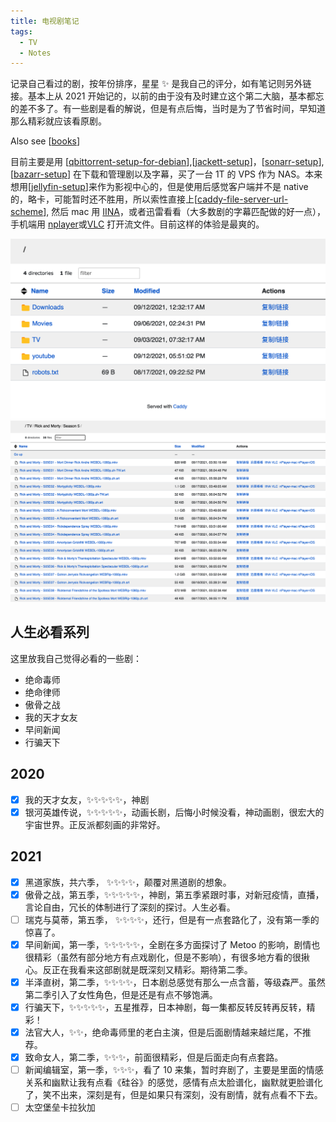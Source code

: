 ```yaml
---
title: 电视剧笔记
tags:
  - TV
  - Notes
---
```


记录自己看过的剧，按年份排序，星星 ✨ 是我自己的评分，如有笔记则另外链接。基本上从 2021 开始记的，以前的由于没有及时建立这个第二大脑，基本都忘的差不多了。有一些剧是看的解说，但是有点后悔，当时是为了节省时间，早知道那么精彩就应该看原剧。

Also see [[books]]

目前主要是用 [[qbittorrent-setup-for-debian]],[[jackett-setup]]，[[sonarr-setup]],[[bazarr-setup]] 在下载和管理剧以及字幕，买了一台 1T 的 VPS 作为 NAS。本来想用[[jellyfin-setup]]来作为影视中心的，但是使用后感觉客户端并不是 native 的，略卡，可能暂时还不胜用，所以索性直接上[[caddy-file-server-url-scheme]], 然后 mac 用 [IINA](https://iina.io/)，或者迅雷看看（大多数剧的字幕匹配做的好一点），手机端用 [nplayer](https://nplayer.com/)或[VLC](https://www.videolan.org/) 打开流文件。目前这样的体验是最爽的。

![Root Screenshot](attachments/caddy-root.png)
![Rick and Morty Season 5](attachments/caddy-tv-demo.png)

## 人生必看系列

这里放我自己觉得必看的一些剧：

- 绝命毒师
- 绝命律师
- 傲骨之战
- 我的天才女友
- 早间新闻
- 行骗天下

## 2020

- [x] 我的天才女友，✨✨✨✨✨，神剧
- [x] 银河英雄传说，✨✨✨✨✨，动画长剧，后悔小时候没看，神动画剧，很宏大的宇宙世界。正反派都刻画的非常好。

## 2021

- [x] 黑道家族，共六季， ✨✨✨✨，颠覆对黑道剧的想象。
- [x] 傲骨之战，第五季，✨✨✨✨✨，神剧，第五季紧跟时事，对新冠疫情，直播，言论自由，冗长的体制进行了深刻的探讨。人生必看。
- [ ] 瑞克与莫蒂，第五季， ✨✨✨✨，还行，但是有一点套路化了，没有第一季的惊喜了。
- [x] 早间新闻，第一季，✨✨✨✨✨，全剧在多方面探讨了 Metoo 的影响，剧情也很精彩（虽然有部分地方有点戏剧化，但是不影响），有很多地方看的很揪心。反正在我看来这部剧就是既深刻又精彩。期待第二季。
- [x] 半泽直树，第二季，✨✨✨✨，日本剧总感觉有那么一点含蓄，等级森严。虽然第二季引入了女性角色，但是还是有点不够饱满。
- [x] 行骗天下，✨✨✨✨✨，五星推荐，日本神剧，每一集都反转反转再反转，精彩！
- [x] 法官大人，✨✨，绝命毒师里的老白主演，但是后面剧情越来越烂尾，不推荐。
- [x] 致命女人，第二季，✨✨✨，前面很精彩，但是后面走向有点套路。
- [ ] 新闻编辑室，第一季，✨✨✨，看了 10 来集，暂时弃剧了，主要是里面的情感关系和幽默让我有点看《硅谷》的感觉，感情有点太脸谱化，幽默就更脸谱化了，笑不出来，深刻是有，但是如果只有深刻，没有剧情，就有点看不下去。
- [ ] 太空堡垒卡拉狄加

[//begin]: # "Autogenerated link references for markdown compatibility"
[books]: books.md "读书笔记"
[qbittorrent-setup-for-debian]: qbittorrent-setup-for-debian.md "qBittorrent setup for Debian"
[jackett-setup]: jackett-setup.md "Jackett Setup"
[sonarr-setup]: sonarr-setup.md "Sonarr Setup"
[bazarr-setup]: bazarr-setup.md "Bazarr Setup"
[jellyfin-setup]: jellyfin-setup.md "Jellyfin setup"
[caddy-file-server-url-scheme]: caddy-file-server-url-scheme.md "Caddy File Server Browser with URL Scheme"
[//end]: # "Autogenerated link references"
